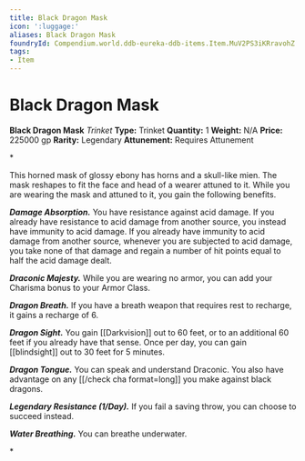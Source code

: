 ```yaml
---
title: Black Dragon Mask
icon: ':luggage:'
aliases: Black Dragon Mask
foundryId: Compendium.world.ddb-eureka-ddb-items.Item.MuV2PS3iKRravohZ
tags:
- Item
---
```


# Black Dragon Mask

**Black Dragon Mask**
_Trinket_
**Type:** Trinket
**Quantity:** 1
**Weight:** N/A
**Price:** 225000 gp
**Rarity:** Legendary
**Attunement:** Requires Attunement

*<p>This horned mask of glossy ebony has horns and a skull-like mien. The mask reshapes to fit the face and head of a wearer attuned to it. While you are wearing the mask and attuned to it, you gain the following benefits.

***Damage Absorption.*** You have resistance against acid damage. If you already have resistance to acid damage from another source, you instead have immunity to acid damage. If you already have immunity to acid damage from another source, whenever you are subjected to acid damage, you take none of that damage and regain a number of hit points equal to half the acid damage dealt.

***Draconic Majesty.*** While you are wearing no armor, you can add your Charisma bonus to your Armor Class.

***Dragon Breath.*** If you have a breath weapon that requires rest to recharge, it gains a recharge of 6.

***Dragon Sight.*** You gain [[Darkvision]] out to 60 feet, or to an additional 60 feet if you already have that sense. Once per day, you can gain [[blindsight]] out to 30 feet for 5 minutes.

***Dragon Tongue.*** You can speak and understand Draconic. You also have advantage on any [[/check cha format=long]] you make against black dragons.

***Legendary Resistance (1/Day).*** If you fail a saving throw, you can choose to succeed instead.

***Water Breathing.*** You can breathe underwater.</p>*